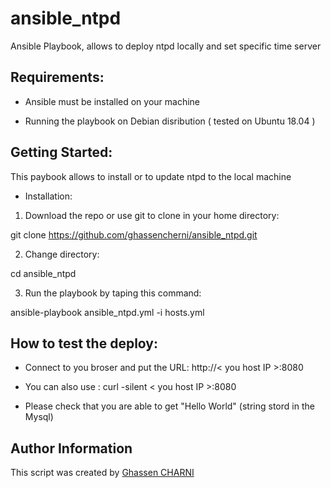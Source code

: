 # ansible_ntpd
Ansible Playbook, allows to deploy ntpd locally and set specific time server


## Requirements:

- Ansible must be installed on your machine

- Running the playbook on Debian disribution ( tested on Ubuntu 18.04 ) 


## Getting Started:

This paybook allows to install or to update ntpd to the local machine 


* Installation:

1. Download the repo or use git to clone in your home directory:

git clone https://github.com/ghassencherni/ansible_ntpd.git


2. Change directory:

cd ansible_ntpd


3. Run the playbook by taping this command: 

ansible-playbook ansible_ntpd.yml -i hosts.yml


## How to test the deploy:

- Connect to you broser and put the URL: http://< you host IP >:8080

- You can also use : curl -silent < you host IP >:8080

- Please check that you are able to get "Hello World" (string stord in the Mysql)


## Author Information

This script  was created by [Ghassen CHARNI](https://github.com/ghassencherni/)

